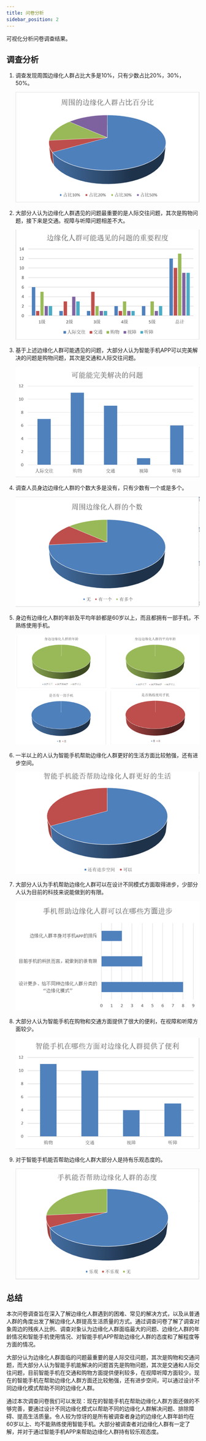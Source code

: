 ```yaml
---
title: 问卷分析
sidebar_position: 2
---
```


可视化分析问卷调查结果。

## 调查分析

1. 调查发现周围边缘化人群占比大多是10%，只有少数占比20%，30%，50%。

   ![图片1](./img/survey1.png)

2. 大部分人认为边缘化人群遇见的问题最重要的是人际交往问题，其次是购物问题，接下来是交通。视障与听障问题相差不大。

   ![图片2](./img/survey2.png)

3. 基于上述边缘化人群可能遇见的问题，大部分人认为智能手机APP可以完美解决的问题是购物问题，其次是交通和人际交往问题。

   ![图片3](./img/survey3.png)

4. 调查人员身边边缘化人群的个数大多是没有，只有少数有一个或是多个。

   ![图片4](./img/survey4.png)

5. 身边有边缘化人群的年龄及平均年龄都是60岁以上，而且都拥有一部手机，不熟练使用手机。

   ![图片5](./img/survey5.png)

6. 一半以上的人认为智能手机帮助边缘化人群更好的生活方面比较勉强，还有进步空间。

   ![图片6](./img/survey6.png)

7. 大部分人认为手机帮助边缘化人群可以在设计不同模式方面取得进步，少部分人认为目前的科技来说能做到的有限。

   ![图片7](./img/survey7.png)

8. 大部分人认为智能手机在购物和交通方面提供了很大的便利，在视障和听障方面较少。

   ![图片8](./img/survey8.png)

9. 对于智能手机能否帮助边缘化人群大部分人是持有乐观态度的。

   ![图片9](./img/survey9.png)

   

## 总结

本次问卷调查旨在深入了解边缘化人群遇到的困难、常见的解决方式，以及从普通人群的角度出发了解边缘化人群提高生活质量的方式。通过调查问卷了解了调查对象周边的残疾人比例、调查对象认为边缘化人群面临最大的问题、边缘化人群的年龄情况和智能手机使用情况、对智能手机APP帮助边缘化人群的态度和了解程度等方面的情况。

大部分认为边缘化人群面临的问题最重要的是人际交往问题，其次是购物和交通问题，而大部分人认为智能手机能解决的问题首先是购物问题，其次是交通和人际交往问题，目前智能手机在交通和购物方面提供便利较多，在视障听障方面较少。现在的智能手机在帮助边缘化人群方面还比较勉强，还有进步空间，可以通过设计不同边缘化模式帮助不同的边缘化人群。

通过本次调查问卷我们可以发现：现在的智能手机在帮助边缘化人群方面还做的不够完善，要通过设计不同边缘化模式以帮助不同的边缘化人群解决问题、排除障碍、提高生活质量。令人较为惊讶的是所有被调查者身边的边缘化人群年龄均在60岁以上、均不能熟练使用智能手机。大部分被调查者对边缘化人群有一定了解，并对于通过智能手机APP来帮助边缘化人群持有较乐观态度。

